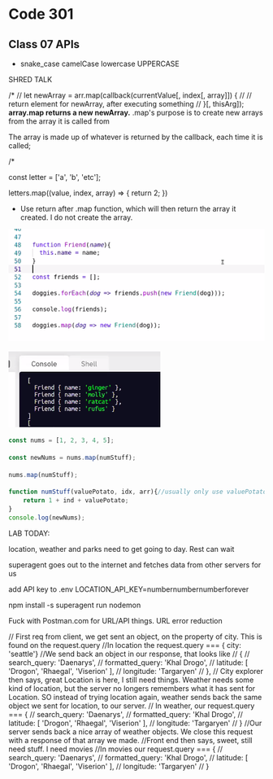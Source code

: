 # Code 301
## Class 07 APIs


- snake_case camelCase lowercase UPPERCASE


SHRED TALK

/*
// let newArray = arr.map(callback(currentValue[, index[, array]]) {
//   // return element for newArray, after executing something
// }[, thisArg]);
**array.map returns a new newArray.**
.map's purpose is to create new arrays from the array it is called from

The array is made up of whatever is returned by the callback, each time it is called;

/*

const letter = ['a', 'b', 'etc'];

letters.map((value, index, array) => {
  return 2;
})


- Use return after .map function, which will then return the array it created. I do not create the array.

![](/301/assets/2021-02-23-10-52-39.png)

![](/301/assets/2021-02-23-10-53-06.png)

``` javascript
const nums = [1, 2, 3, 4, 5];

const newNums = nums.map(numStuff);

nums.map(numStuff);

function numStuff(valuePotato, idx, arr){//usually only use valuePotato and drop idx and arr
    return 1 + ind + valuePotato;
}
console.log(newNums);
```

LAB TODAY:

location, weather and parks need to get going to day. Rest can wait


superagent goes out to the internet and fetches data from other servers for us

add API key to .env
LOCATION_API_KEY=numbernumbernumberforever 



npm install -s superagent
run nodemon

Fuck with Postman.com for URL/API things. URL error reduction


// First req from client, we get sent an object, on the property of city. This is found on the request.query
//In location the request.query === { city: 'seattle'}
//We send back an object in our response, that looks like
// {
//     search_query: 'Daenarys',
//     formatted_query: 'Khal Drogo',
//     latitude: [ 'Drogon', 'Rhaegal', 'Viserion' ],
//     longitude: 'Targaryen'
//   },
// City explorer then says, great Location is here, I still need things. Weather needs some kind of location, but the server no longers remembers what it has sent for Location. SO instead of trying location again, weather sends back the same object we sent for location, to our server.
// In weather, our request.query === {
//     search_query: 'Daenarys',
//     formatted_query: 'Khal Drogo',
//     latitude: [ 'Drogon', 'Rhaegal', 'Viserion' ],
//     longitude: 'Targaryen'
//   }
//Our server sends back a nice array of weather objects. We close this request with a response of that array we made.
//Front end then says, sweet, still need stuff. I need movies
//In movies our request.query === {
//     search_query: 'Daenarys',
//     formatted_query: 'Khal Drogo',
//     latitude: [ 'Drogon', 'Rhaegal', 'Viserion' ],
//     longitude: 'Targaryen'
//   }